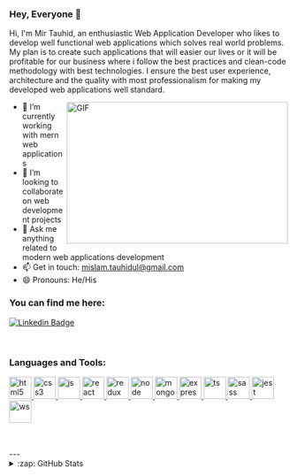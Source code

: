 ### Hey, Everyone 👋

Hi, I'm Mir Tauhid, an enthusiastic Web Application Developer who likes to develop well functional web applications which solves real world problems.
My plan is to create such applications that will easier our lives or it will be profitable for our business where i follow the best practices and clean-code methodology with best technologies.
I ensure the best user experience, architecture and the quality with most professionalism for making my developed web applications well standard.

<img align="right" alt="GIF" src="https://raw.githubusercontent.com/mirtauhid/mirtauhid/main/code.gif" width="400" height="256" />


- 🌱 I’m currently working with mern web applications
- 👯 I’m looking to collaborate on web development projects
- 💬 Ask me anything related to modern web applications development
- 📫 Get in touch: mislam.tauhidul@gmail.com
- 😄 Pronouns: He/His


### You can find me here:
[![Linkedin Badge](https://img.shields.io/badge/-LinkedIn-blue?style=flat-square&logo=Linkedin&logoColor=white&link=https://www.linkedin.com/in/mirtauhid/)](https://www.linkedin.com/in/mirtauhid/)

<br />

### Languages and Tools:

<p align="left">
    <a href="/" target="_blank"> <img src="https://cdn.jsdelivr.net/gh/devicons/devicon/icons/html5/html5-original-wordmark.svg" alt="html5" width="40" height="40" />
    </a>
    <a href="/" target="_blank"> <img src="https://cdn.jsdelivr.net/gh/devicons/devicon/icons/css3/css3-original-wordmark.svg" alt="css3" width="40" height="40" />
    </a>
    <a href="/" target="_blank"> <img src="https://cdn.jsdelivr.net/gh/devicons/devicon/icons/javascript/javascript-original.svg" alt="js" width="40" height="40" />
    </a>
    <a href="/" target="_blank"> <img src="https://cdn.jsdelivr.net/gh/devicons/devicon/icons/react/react-original.svg" alt="react" width="40" height="40" />
    </a>
    <a href="/" target="_blank"> <img src="https://cdn.jsdelivr.net/gh/devicons/devicon/icons/redux/redux-original.svg" alt="redux" width="40" height="40" />
    </a>
    <a href="/" target="_blank"> <img src="https://cdn.jsdelivr.net/gh/devicons/devicon/icons/nodejs/nodejs-plain.svg" alt="node" width="40" height="40" />
    </a>
    <a href="/" target="_blank"> <img src="https://cdn.jsdelivr.net/gh/devicons/devicon/icons/mongodb/mongodb-original-wordmark.svg" alt="mongo" width="40" height="40" />
    </a>
    <a href="/" target="_blank"> <img src="https://cdn.jsdelivr.net/gh/devicons/devicon/icons/express/express-original.svg" alt="express" width="40" height="40" />
    </a>
    <a href="/" target="_blank"> <img src="https://cdn.jsdelivr.net/gh/devicons/devicon/icons/typescript/typescript-original.svg" alt="ts" width="40" height="40" />
    </a>
    <a href="/" target="_blank"> <img src="https://cdn.jsdelivr.net/gh/devicons/devicon/icons/sass/sass-original.svg" alt="sass" width="40" height="40" />
    </a>
    <a href="/" target="_blank"> <img src="https://cdn.jsdelivr.net/gh/devicons/devicon/icons/jest/jest-plain.svg" alt="jest" width="40" height="40" />
    </a>
    <a href="/" target="_blank"> <img src="https://cdn.jsdelivr.net/gh/devicons/devicon/icons/socketio/socketio-original.svg" alt="ws" width="40" height="40" />
    </a>
</p>


<br />
<br />
---


<details>
  <summary>:zap: GitHub Stats</summary>

  <img align="left" alt="My GitHub Stats" src="https://github-readme-stats.vercel.app/api?username=mtauhidul&theme=gotham&show_icons=true" />

</details>
